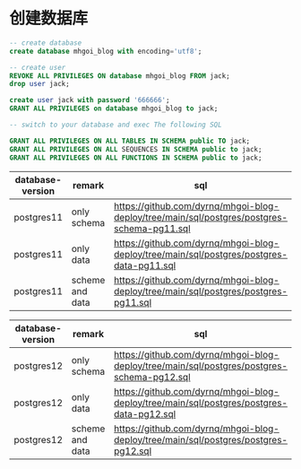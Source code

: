 # 创建数据库

```sql
-- create database
create database mhgoi_blog with encoding='utf8';

-- create user
REVOKE ALL PRIVILEGES ON database mhgoi_blog FROM jack;
drop user jack;

create user jack with password '666666';
GRANT ALL PRIVILEGES on database mhgoi_blog to jack;

-- switch to your database and exec The following SQL

GRANT ALL PRIVILEGES ON ALL TABLES IN SCHEMA public TO jack;
GRANT ALL PRIVILEGES ON ALL SEQUENCES IN SCHEMA public to jack;
GRANT ALL PRIVILEGES ON ALL FUNCTIONS IN SCHEMA public to jack;

```


| database-version | remark          | sql                                                                                          |
|------------------|-----------------|----------------------------------------------------------------------------------------------|
| postgres11       | only schema     | <https://github.com/dyrnq/mhgoi-blog-deploy/tree/main/sql/postgres/postgres-schema-pg11.sql> |
| postgres11       | only data       | <https://github.com/dyrnq/mhgoi-blog-deploy/tree/main/sql/postgres/postgres-data-pg11.sql>   |
| postgres11       | scheme and data | <https://github.com/dyrnq/mhgoi-blog-deploy/tree/main/sql/postgres/postgres-pg11.sql>        |


| database-version | remark          | sql                                                                                          |
|------------------|-----------------|----------------------------------------------------------------------------------------------|
| postgres12       | only schema     | <https://github.com/dyrnq/mhgoi-blog-deploy/tree/main/sql/postgres/postgres-schema-pg12.sql> |
| postgres12       | only data       | <https://github.com/dyrnq/mhgoi-blog-deploy/tree/main/sql/postgres/postgres-data-pg12.sql>   |
| postgres12       | scheme and data | <https://github.com/dyrnq/mhgoi-blog-deploy/tree/main/sql/postgres/postgres-pg12.sql>        |
